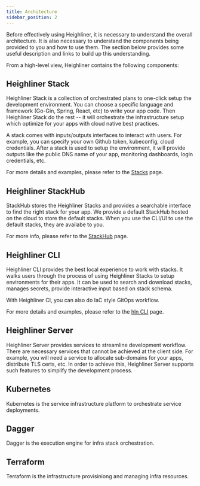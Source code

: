 ```yaml
---
title: Architecture
sidebar_position: 2
---
```


Before effectively using Heighliner, it is necessary to understand the overall architecture.
It is also necessary to understand the components being provided to you and how to use them.
The section below provides some useful description and links to build up this understanding.

From a high-level view, Heighliner contains the following components:

## Heighliner Stack

Heighliner Stack is a collection of orchestrated plans to one-click setup the development environment.
You can choose a specific language and framework (Go-Gin, Spring, React, etc) to write your app code.
Then Heighliner Stack do the rest -- it will orchestrate the infrastructure setup which optimize for your apps with cloud native best practices.

A stack comes with inputs/outputs interfaces to interact with users.
For example, you can specify your own Github token, kubeconfig, cloud credentials.
After a stack is used to setup the environment, it will provide outputs like the public DNS name of your app, monitoring dashboards, login credentials, etc.

For more details and examples, please refer to the [Stacks](/docs/core_features/stacks/overview) page.

## Heighliner StackHub

StackHub stores the Heighliner Stacks and provides a searchable interface to find the right stack for your app.
We provide a default StackHub hosted on the cloud to store the default stacks.
When you use the CLI/UI to use the default stacks, they are availabe to you.

For more info, please refer to the [StackHub](/docs/core_features/stacks/stackhub) page.

## Heighliner CLI

Heighliner CLI provides the best local experience to work with stacks.
It walks users through the process of using Heighliner Stacks to setup environments for their apps.
It can be used to search and download stacks, manages secrets, provide interactive input based on stack schema.

With Heighliner CI, you can also do IaC style GitOps workflow.

For more details and examples, please refer to the [hln CLI](/docs/cli/hln/overview) page.

## Heighliner Server

Heighliner Server provides services to streamline development workflow.
There are necessary services that cannot be achieved at the client side.
For example, you will need a service to allocate sub-domains for your apps, distribute TLS certs, etc.
In order to achieve this, Heighliner Server supports such features to simplify the development process.

## Kubernetes

Kubernetes is the service infrastructure platform to orchestrate service deployments.

## Dagger

Dagger is the execution engine for infra stack orchestration.

## Terraform

Terraform is the infrastructure provisiniong and managing infra resources.
